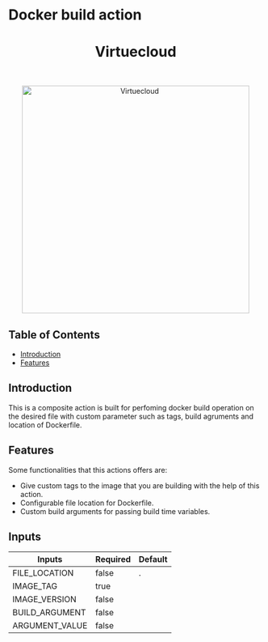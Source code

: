 # Docker build action

<h1 align="center"> Virtuecloud </h1> <br>
<p align="center">
  <a href="https://virtuecloud.io/">
    <img alt="Virtuecloud" title="Virtuecloud" src="https://virtuecloud.io/assets/images/VitueCloud_Logo.png" width="450">
  </a>
</p>

## Table of Contents

- [Introduction](#introduction)
- [Features](#features)



## Introduction

This is a composite action is built for perfoming docker build operation on the desired file with custom parameter such as tags, build agruments and location of Dockerfile.

## Features

Some functionalities that this actions offers are:

* Give custom tags to the image that you are building with the help of this action.
* Configurable file location for Dockerfile.
* Custom build arguments for passing build time variables.


## Inputs

| Inputs  | Required | Default |
|---------|----------|---------|
|FILE_LOCATION|false|.|
|IMAGE_TAG|true| |
|IMAGE_VERSION|false| |
|BUILD_ARGUMENT|false| |
|ARGUMENT_VALUE|false| |